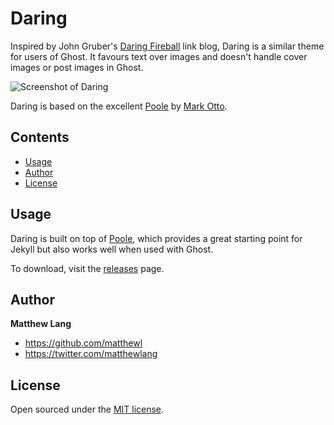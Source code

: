 # Daring

Inspired by John Gruber's [Daring Fireball](http://daringfireball.net) link blog, Daring is a similar theme for users of Ghost. It favours text over images and doesn't handle cover images or post images in Ghost.

![Screenshot of Daring](https://s3-eu-west-1.amazonaws.com/daring-ghost-theme/daring-screenshot.png)

Daring is based on the excellent [Poole](http://getpoole.com) by [Mark Otto](https://github.com/mdo).


## Contents

- [Usage](#usage)
- [Author](#author)
- [License](#license)


## Usage

Daring is built on top of [Poole](https://github.com/poole/poole), which provides a great starting point for Jekyll but also works well when used with Ghost.

To download, visit the [releases](https://github.com/matthewl/Daring/releases) page.


## Author

**Matthew Lang**
- <https://github.com/matthewl>
- <https://twitter.com/matthewlang>


## License

Open sourced under the [MIT license](LICENSE.md).
